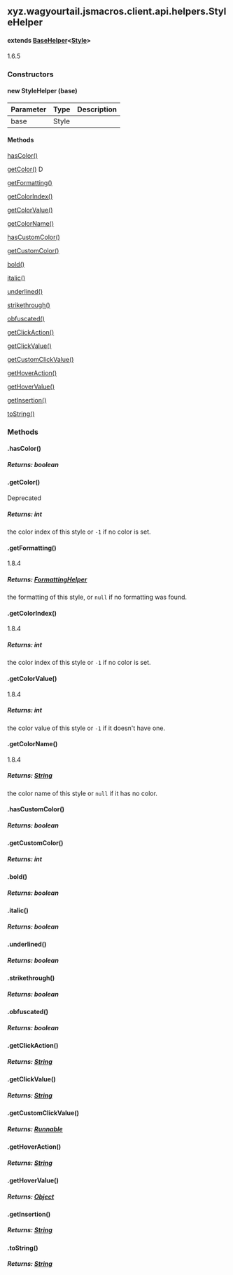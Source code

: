 

xyz.wagyourtail.jsmacros.client.api.helpers.StyleHelper
-------------------------------------------------------

#### extends [BaseHelper](1.9.2/xyz/wagyourtail/jsmacros/core/helpers/BaseHelper.html)<[Style](https://wagyourtail.xyz/Projects/MinecraftMappingViewer/App?mapping=INTERMEDIARY,YARN&version=1.20.5&search=net/minecraft/text/Style)>

1.6.5

### Constructors

#### new StyleHelper (base)

| Parameter | Type | Description |
|---|---|---|
| base | Style |  |



#### Methods

[hasColor()](#hasColor-)


[getColor()](#getColor-)
D


[getFormatting()](#getFormatting-)


[getColorIndex()](#getColorIndex-)


[getColorValue()](#getColorValue-)


[getColorName()](#getColorName-)


[hasCustomColor()](#hasCustomColor-)


[getCustomColor()](#getCustomColor-)


[bold()](#bold-)


[italic()](#italic-)


[underlined()](#underlined-)


[strikethrough()](#strikethrough-)


[obfuscated()](#obfuscated-)


[getClickAction()](#getClickAction-)


[getClickValue()](#getClickValue-)


[getCustomClickValue()](#getCustomClickValue-)


[getHoverAction()](#getHoverAction-)


[getHoverValue()](#getHoverValue-)


[getInsertion()](#getInsertion-)


[toString()](#toString-)



### Methods

#### .hasColor()


##### Returns: boolean



#### .getColor()

Deprecated

##### Returns: int

the color index of this style or `-1` if no color is set.



#### .getFormatting()

1.8.4


##### Returns: [FormattingHelper](1.9.2/xyz/wagyourtail/jsmacros/client/api/helpers/FormattingHelper.html)

the formatting of this style, or `null` if no formatting was found.



#### .getColorIndex()

1.8.4


##### Returns: int

the color index of this style or `-1` if no color is set.



#### .getColorValue()

1.8.4


##### Returns: int

the color value of this style or `-1` if it doesn't have one.



#### .getColorName()

1.8.4


##### Returns: [String](https://docs.oracle.com/javase/8/docs/api/index.html?java/lang/String.html)

the color name of this style or `null` if it has no color.



#### .hasCustomColor()


##### Returns: boolean



#### .getCustomColor()


##### Returns: int



#### .bold()


##### Returns: boolean



#### .italic()


##### Returns: boolean



#### .underlined()


##### Returns: boolean



#### .strikethrough()


##### Returns: boolean



#### .obfuscated()


##### Returns: boolean



#### .getClickAction()


##### Returns: [String](https://docs.oracle.com/javase/8/docs/api/index.html?java/lang/String.html)



#### .getClickValue()


##### Returns: [String](https://docs.oracle.com/javase/8/docs/api/index.html?java/lang/String.html)



#### .getCustomClickValue()


##### Returns: [Runnable](https://docs.oracle.com/javase/8/docs/api/index.html?java/lang/Runnable.html)



#### .getHoverAction()


##### Returns: [String](https://docs.oracle.com/javase/8/docs/api/index.html?java/lang/String.html)



#### .getHoverValue()


##### Returns: [Object](https://docs.oracle.com/javase/8/docs/api/index.html?java/lang/Object.html)



#### .getInsertion()


##### Returns: [String](https://docs.oracle.com/javase/8/docs/api/index.html?java/lang/String.html)



#### .toString()


##### Returns: [String](https://docs.oracle.com/javase/8/docs/api/index.html?java/lang/String.html)




